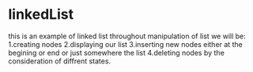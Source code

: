 # linkedList


this is an example of linked list throughout manipulation of list we will be: 
1.creating nodes 
2.displaying our list 
3.inserting new nodes either at the begining or end or just somewhere the list 
4.deleting nodes by the consideration of diffrent states.

